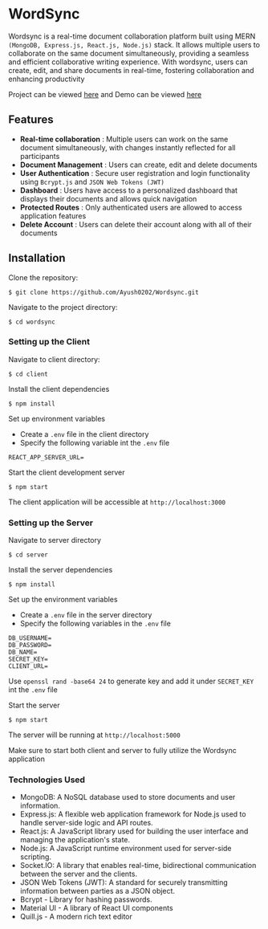# WordSync #


Wordsync is a real-time document collaboration platform built using MERN `(MongoDB, Express.js, React.js, Node.js)` stack. It allows multiple users to collaborate on the same document simultaneously, providing a seamless and efficient collaborative writing experience. With wordsync, users can create, edit, and share documents in real-time, fostering collaboration and enhancing productivity

Project can be viewed [here](https://github.com/Ayush0202/Wordsync) and Demo can be viewed [here](https://github.com/Ayush0202/Wordsync)

## Features ##

- **Real-time collaboration** : Multiple users can work on the same document simultaneously, with changes instantly reflected for all participants
- **Document Management** : Users can create, edit and delete documents
- **User Authentication** : Secure user registration and login functionality using `Bcrypt.js` and `JSON Web Tokens (JWT)`
- **Dashboard** : Users have access to a personalized dashboard that displays their documents and allows quick navigation
- **Protected Routes** : Only authenticated users are allowed to access application features
- **Delete Account** : Users can delete their account along with all of their documents

## Installation ##

Clone the repository:
```
$ git clone https://github.com/Ayush0202/Wordsync.git
```

Navigate to the project directory:
```
$ cd wordsync
```

### Setting up the Client ###

Navigate to client directory:
```
$ cd client
```

Install the client dependencies
```
$ npm install
```

Set up environment variables
- Create a `.env` file in the client directory
- Specify the following variable int the `.env` file
```
REACT_APP_SERVER_URL=
```

Start the client development server
```
$ npm start
```

The client application will be accessible at `http://localhost:3000`

### Setting up the Server

Navigate to server directory
```
$ cd server
```

Install the server dependencies
```
$ npm install
```

Set up the environment variables
- Create a `.env` file in the server directory
- Specify the following variables in the `.env` file
```
DB_USERNAME=
DB_PASSWORD=
DB_NAME=
SECRET_KEY=
CLIENT_URL=
```
Use `openssl rand -base64 24` to generate key and add it under `SECRET_KEY` int the `.env` file

Start the server
```
$ npm start
```

The server will be running at `http://localhost:5000`

Make sure to start both client and server to fully utilize the Wordsync application

### Technologies Used ###

- MongoDB: A NoSQL database used to store documents and user information.
- Express.js: A flexible web application framework for Node.js used to handle server-side logic and API routes.
- React.js: A JavaScript library used for building the user interface and managing the application's state.
- Node.js: A JavaScript runtime environment used for server-side scripting.
- Socket.IO: A library that enables real-time, bidirectional communication between the server and the clients.
- JSON Web Tokens (JWT): A standard for securely transmitting information between parties as a JSON object.
- Bcrypt -  Library for hashing passwords.
- Material UI - A library of React UI components 
- Quill.js - A modern rich text editor






